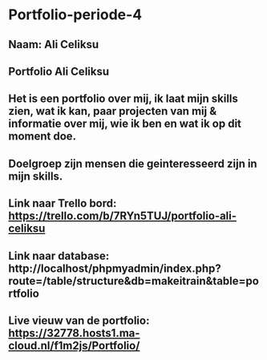 # Portfolio-periode-4

## Naam: Ali Celiksu

## Portfolio Ali Celiksu

## Het is een portfolio over mij, ik laat mijn skills zien, wat ik kan, paar projecten van mij & informatie over mij, wie ik ben en wat ik op dit moment doe.

## Doelgroep zijn mensen die geinteresseerd zijn in mijn skills.

## Link naar Trello bord: https://trello.com/b/7RYn5TUJ/portfolio-ali-celiksu

## Link naar database: http://localhost/phpmyadmin/index.php?route=/table/structure&db=makeitrain&table=portfolio

## Live vieuw van de portfolio: https://32778.hosts1.ma-cloud.nl/f1m2js/Portfolio/
